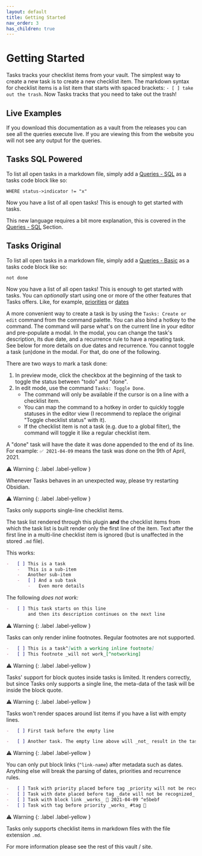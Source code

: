 ```yaml
---
layout: default
title: Getting Started
nav_order: 3
has_children: true
---
```


# Getting Started

Tasks tracks your checklist items from your vault. The simplest way to create a new task is to create a new checklist item.
The markdown syntax for checklist items is a list item that starts with spaced brackets: `- [ ] take out the trash`.
Now Tasks tracks that you need to take out the trash!

## Live Examples

If you download this documentation as a vault from the releases you can see all the queries execute live. If you are viewing this from the website you will not see any output for the queries.

## Tasks SQL Powered

To list all open tasks in a markdown file, simply add a [Queries - SQL](/obsidian-tasks-x/5-queries-sql/5-queries-sql) as a tasks code block like so:

 ```task-sql
 WHERE status->indicator != "x"
 ```

Now you have a list of all open tasks! This is enough to get started with tasks.

This new language requires a bit more explanation, this is covered in the [Queries - SQL](/obsidian-tasks-x/5-queries-sql/5-queries-sql) Section.

## Tasks Original

To list all open tasks in a markdown file, simply add a [ Queries - Basic](/obsidian-tasks-x/4-queries-basic/4-queries-basic) as a tasks code block like so:

 ```tasks
 not done
 ```

Now you have a list of all open tasks! This is enough to get started with tasks.
You can _optionally_ start using one or more of the other features that Tasks offers.
Like, for example, [priorities](/obsidian-tasks-x/3-getting-started/priority) or [dates](/obsidian-tasks-x/3-getting-started/dates#start-date)

A more convenient way to create a task is by using the `Tasks: Create or edit` command from the command palette.
You can also bind a hotkey to the command.
The command will parse what's on the current line in your editor and pre-populate a modal.
In the modal, you can change the task's description, its due date, and a recurrence rule to have a repeating task.
See below for more details on due dates and recurrence.
You cannot toggle a task (un)done in the modal.
For that, do one of the following.

There are two ways to mark a task done:

1. In preview mode, click the checkbox at the beginning of the task to toggle the status between "todo" and "done".
2. In edit mode, use the command `Tasks: Toggle Done`.
    - The command will only be available if the cursor is on a line with a checklist item.
    - You can map the command to a hotkey in order to quickly toggle statuses in the editor view (I recommend to replace the original "Toggle checklist status" with it).
    - If the checklist item is not a task (e.g. due to a global filter), the command will toggle it like a regular checklist item.

A "done" task will have the date it was done appended to the end of its line.
For example: `✅ 2021-04-09` means the task was done on the 9th of April, 2021.

<div class="code-example" markdown="1">
⚠ Warning
{: .label .label-yellow }

Whenever Tasks behaves in an unexpected way, please try restarting Obsidian.


</div>

<div class="code-example" markdown="1">
⚠ Warning
{: .label .label-yellow }

Tasks only supports single-line checklist items.

The task list rendered through this plugin **and** the checklist items
from which the task list is built render only the first line of the item.
Text after the first line in a multi-line checklist item is
ignored (but is unaffected in the stored `.md` file).

This works:

```markdown
-   [ ] This is a task
    -   This is a sub-item
    -   Another sub-item
    -   [ ] And a sub task
        -   Even more details
```

The following _does not work:_

```markdown
-   [ ] This task starts on this line
        and then its description continues on the next line
```


</div>

<div class="code-example" markdown="1">
⚠ Warning
{: .label .label-yellow }

Tasks can only render inline footnotes. Regular footnotes are not supported.

```markdown
-   [ ] This is a task^[with a working inline footnote]
-   [ ] This footnote _will not work_[^notworking]
```


</div>

<div class="code-example" markdown="1">
⚠ Warning
{: .label .label-yellow }

Tasks' support for block quotes inside tasks is limited. It renders correctly, but since Tasks only supports a single line, the meta-data of the task will be inside the block quote.


</div>

<div class="code-example" markdown="1">
⚠ Warning
{: .label .label-yellow }

Tasks won't render spaces around list items if you have a list with empty lines.

```markdown
-   [ ] First task before the empty line

-   [ ] Another task. The empty line above will _not_ result in the tasks being more spaced out.
```


</div>

<div class="code-example" markdown="1">
⚠ Warning
{: .label .label-yellow }

You can only put block links (`^link-name`) after metadata such as dates. Anything else will break the parsing of dates, priorities and recurrence rules.

```markdown
-   [ ] Task with priority placed before tag _priority will not be recognized_ 🔼 #tag
-   [ ] Task with date placed before tag _date will not be recognized_ 📅 2021-04-09 #tag
-   [ ] Task with block link _works_ 📅 2021-04-09 ^e5bebf
-   [ ] Task with tag before priority _works_ #tag 🔼
```


</div>

<div class="code-example" markdown="1">
⚠ Warning
{: .label .label-yellow }

Tasks only supports checklist items in markdown files with the file extension `.md`.


</div>

For more information please see the rest of this vault / site.
